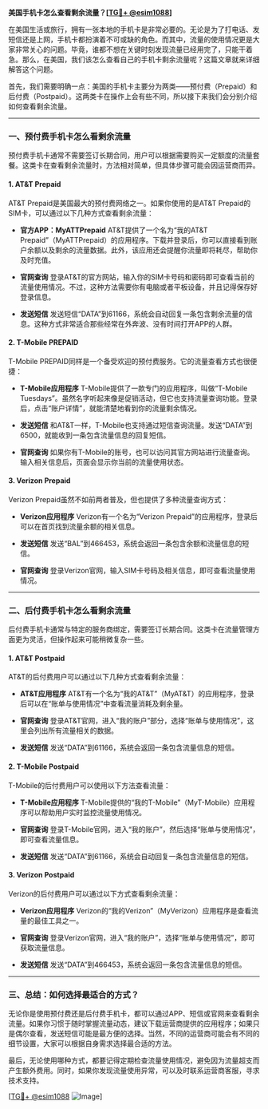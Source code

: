 **美国手机卡怎么查看剩余流量？[[TG💪+ @esim1088](https://t.me/s/esim1088)]**

在美国生活或旅行，拥有一张本地的手机卡是非常必要的。无论是为了打电话、发短信还是上网，手机卡都扮演着不可或缺的角色。而其中，流量的使用情况更是大家非常关心的问题。毕竟，谁都不想在关键时刻发现流量已经用完了，只能干着急。那么，在美国，我们该怎么查看自己的手机卡剩余流量呢？这篇文章就来详细解答这个问题。

首先，我们需要明确一点：美国的手机卡主要分为两类——预付费（Prepaid）和后付费（Postpaid）。这两类卡在操作上会有些不同，所以接下来我们会分别介绍如何查看剩余流量。

---

### **一、预付费手机卡怎么看剩余流量**

预付费手机卡通常不需要签订长期合同，用户可以根据需要购买一定额度的流量套餐。这类卡在查看剩余流量时，方法相对简单，但具体步骤可能会因运营商而异。

#### **1. AT&T Prepaid**
AT&T Prepaid是美国最大的预付费网络之一。如果你使用的是AT&T Prepaid的SIM卡，可以通过以下几种方式查看剩余流量：

- **官方APP：MyATTPrepaid**
  AT&T提供了一个名为“我的AT&T Prepaid”（MyATTPrepaid）的应用程序。下载并登录后，你可以直接看到账户余额以及剩余的流量数据。此外，该应用还会提醒你流量即将耗尽，帮助你及时充值。

- **官网查询**
  登录AT&T的官方网站，输入你的SIM卡号码和密码即可查看当前的流量使用情况。不过，这种方法需要你有电脑或者平板设备，并且记得保存好登录信息。

- **发送短信**
  发送短信“DATA”到61166，系统会自动回复一条包含剩余流量的信息。这种方式非常适合那些经常在外奔波、没有时间打开APP的人群。

#### **2. T-Mobile PREPAID**
T-Mobile PREPAID同样是一个备受欢迎的预付费服务。它的流量查看方式也很便捷：

- **T-Mobile应用程序**
  T-Mobile提供了一款专门的应用程序，叫做“T-Mobile Tuesdays”。虽然名字听起来像是促销活动，但它也支持流量查询功能。登录后，点击“账户详情”，就能清楚地看到你的流量剩余情况。

- **发送短信**
  和AT&T一样，T-Mobile也支持通过短信查询流量。发送“DATA”到6500，就能收到一条包含流量信息的回复短信。

- **官网查询**
  如果你有T-Mobile的账号，也可以访问其官方网站进行流量查询。输入相关信息后，页面会显示你当前的流量使用状态。

#### **3. Verizon Prepaid**
Verizon Prepaid虽然不如前两者普及，但也提供了多种流量查询方式：

- **Verizon应用程序**
  Verizon有一个名为“Verizon Prepaid”的应用程序，登录后可以在首页找到流量余额的相关信息。

- **发送短信**
  发送“BAL”到466453，系统会返回一条包含余额和流量信息的短信。

- **官网查询**
  登录Verizon官网，输入SIM卡号码及相关信息，即可查看流量使用情况。

---

### **二、后付费手机卡怎么看剩余流量**

后付费手机卡通常与特定的服务商绑定，需要签订长期合同。这类卡在流量管理方面更为灵活，但操作起来可能稍微复杂一些。

#### **1. AT&T Postpaid**
AT&T的后付费用户可以通过以下几种方式查看剩余流量：

- **AT&T应用程序**
  AT&T有一个名为“我的AT&T”（MyAT&T）的应用程序，登录后可以在“账单与使用情况”中查看流量消耗及剩余量。

- **官网查询**
  登录AT&T官网，进入“我的账户”部分，选择“账单与使用情况”，这里会列出所有流量相关的数据。

- **发送短信**
  发送“DATA”到61166，系统会返回一条包含流量信息的短信。

#### **2. T-Mobile Postpaid**
T-Mobile的后付费用户可以使用以下方法查看流量：

- **T-Mobile应用程序**
  T-Mobile提供的“我的T-Mobile”（MyT-Mobile）应用程序可以帮助用户实时监控流量使用情况。

- **官网查询**
  登录T-Mobile官网，进入“我的账户”，然后选择“账单与使用情况”，即可查看流量信息。

- **发送短信**
  发送“DATA”到61166，系统会自动回复一条包含流量信息的短信。

#### **3. Verizon Postpaid**
Verizon的后付费用户可以通过以下方式查看剩余流量：

- **Verizon应用程序**
  Verizon的“我的Verizon”（MyVerizon）应用程序是查看流量的最佳工具之一。

- **官网查询**
  登录Verizon官网，进入“我的账户”，选择“账单与使用情况”，即可获取流量信息。

- **发送短信**
  发送“DATA”到466453，系统会返回一条包含流量信息的短信。

---

### **三、总结：如何选择最适合的方式？**

无论你是使用预付费还是后付费手机卡，都可以通过APP、短信或官网来查看剩余流量。如果你习惯于随时掌握流量动态，建议下载运营商提供的应用程序；如果只是偶尔查看，发送短信可能是最方便的选择。当然，不同的运营商可能会有不同的细节设置，大家可以根据自身需求选择最合适的方法。

最后，无论使用哪种方式，都要记得定期检查流量使用情况，避免因为流量超支而产生额外费用。同时，如果你发现流量使用异常，可以及时联系运营商客服，寻求技术支持。

[[TG💪+ @esim1088](https://t.me/s/esim1088) ![Image](https://i.postimg.cc/4NQfJmqS/Snipaste-2025-05-13-00-14-12.png)]